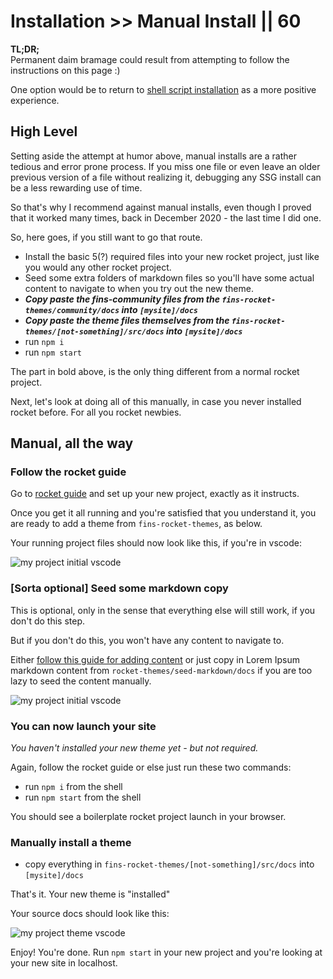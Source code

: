# Installation >> Manual Install || 60

**TL;DR;**<br>Permanent daim bramage could result from attempting to follow the instructions on this page :)

One option would be to return to [shell script installation](/fins/installation/shellScript/) as a more positive experience.

## High Level

Setting aside the attempt at humor above, manual installs are a rather tedious and error prone process. If you miss one file or even leave an older previous version of a file without realizing it, debugging any SSG install can be a less rewarding use of time.

So that's why I recommend against manual installs, even though I proved that it worked many times, back in December 2020 - the last time I did one.

So, here goes, if you still want to go that route. 

- Install the basic 5(?) required files into your new rocket project, just like you would any other rocket project.
- Seed some extra folders of markdown files so you'll have some actual content to navigate to when you try out the new theme.
- _**Copy paste the fins-community files from the `fins-rocket-themes/community/docs` into `[mysite]/docs`**_
- _**Copy paste the theme files themselves from the `fins-rocket-themes/[not-something]/src/docs` into `[mysite]/docs`**_
- run `npm i`
- run `npm start`

The part in bold above, is the only thing different from a normal rocket project.

Next, let's look at doing all of this manually, in case you never installed rocket before. For all you rocket newbies.

## Manual, all the way

### Follow the rocket guide

Go to [rocket guide](https://rocket.modern-web.dev/guides/first-pages/getting-started/) and set up your new project, exactly as it instructs.

Once you get it all running and you're satisfied that you understand it, you are ready to add a theme from `fins-rocket-themes`, as below.

Your running project files should now look like this, if you're in vscode:

<img class="bordered" src="https://storage.googleapis.com/betterology-com.appspot.com/webappwriter/img/my-project-initial-vscode.jpg" alt="my project initial vscode" />

### [Sorta optional] Seed some markdown copy

This is optional, only in the sense that everything else will still work, if you don't do this step.

But if you don't do this, you won't have any content to navigate to.

Either [follow this guide for adding content](https://rocket.modern-web.dev/guides/first-pages/adding-pages/) or just copy in Lorem Ipsum markdown content from `rocket-themes/seed-markdown/docs` if you are too lazy to seed the content manually.

<img class="bordered" src="https://storage.googleapis.com/betterology-com.appspot.com/webappwriter/img/my-project-lorem-vscode.jpg" alt="my project initial vscode" />

### You can now launch your site

_You haven't installed your new theme yet - but not required._

Again, follow the rocket guide or else just run these two commands:

- run `npm i` from the shell
- run `npm start` from the shell

You should see a boilerplate rocket project launch in your browser.

### Manually install a theme

- copy everything in `fins-rocket-themes/[not-something]/src/docs` into `[mysite]/docs`

That's it. Your new theme is "installed"

Your source docs should look like this:

<img class="bordered" src="https://storage.googleapis.com/betterology-com.appspot.com/webappwriter/img/my-project-theme-vscode.jpg" alt="my project theme vscode" />

Enjoy! You're done. Run `npm start` in your new project and you're looking at your new site in localhost.
